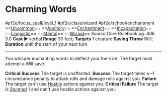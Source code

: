 # Charming Words
#pf2e/focus_spell/level_1 #pf2e/class/wizard #pf2e/school/enchantment 
==[Uncommon](rules/traits/uncommon.md)== ==[Auditory](rules/traits/auditory.md)== ==[Enchantment](rules/traits/enchantment.md)== ==[Incapacitation](rules/traits/incapacitation.md)== ==[Linguistic](rules/traits/linguistic.md)== ==[Mental](rules/traits/mental.md)== ==[Wizard](rules/traits/wizard.md)==
*Source* Core Rulebook pg. 406 3.0
**Cast** ► verbal
**Range** 30 feet; **Targets** 1 creature
**Saving Throw** Will; **Duration** until the start of your next turn

---
You whisper enchanting words to deflect your foe's ire. The target must attempt a Will save.

**Critical Success** The target is unaffected.
**Success** The target takes a –1 circumstance penalty to attack rolls and damage rolls against you.
**Failure** The target can't use [Hostile](../../../Conditions/Hostile.md) actions against you.
**Critical Failure** The target is [Stunned](../../../Conditions/Stunned.md) 1 and can't use hostile actions against you.